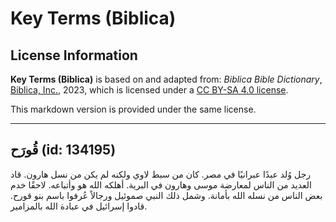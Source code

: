 # Key Terms (Biblica)

## License Information

**Key Terms (Biblica)** is based on and adapted from: _Biblica Bible Dictionary_, [Biblica, Inc.](https://www.biblica.com/), 2023, which is licensed under a [CC BY-SA 4.0 license](https://creativecommons.org/licenses/by-sa/4.0/legalcode.en).

This markdown version is provided under the same license.



--------------------------------

## قُورَح (id: 134195)

رجل وُلد عبدًا عبرانيًا في مصر. كان من سبط لاوي ولكنه لم يكن من نسل هارون. قاد العديد من الناس لمعارضة موسى وهارون في البرية. أهلكه الله هو وأتباعه. لاحقًا خدم بعض الناس من نسله الله بأمانة. وشمل ذلك النبي صموئيل ورجالاً عُرفوا باسم بنو قورح. قادوا إسرائيل في عبادة الله بالمزامير.


